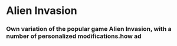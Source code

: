 # Alien Invasion

### Own variation of the popular game Alien Invasion, with a number of personalized modifications.how ad
